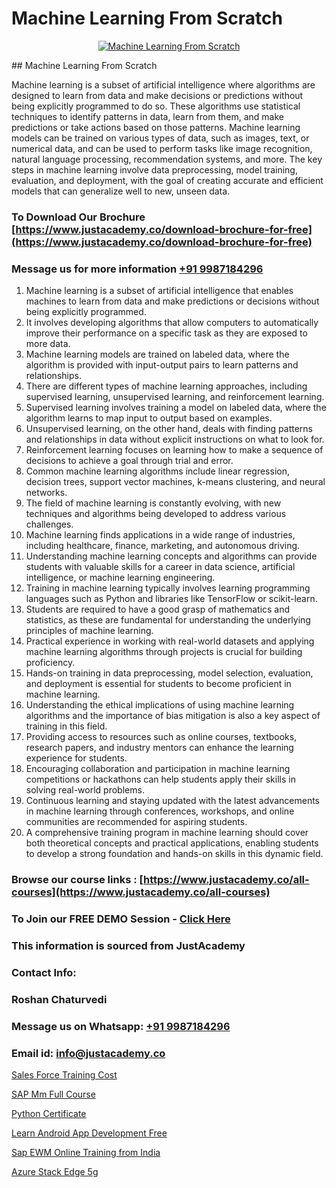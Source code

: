 # Machine Learning From Scratch

<p align="center">
  <a href="https://justacademy.co/course-detail/machine-learning">
    <img src="https://justacademy.co/storage2/course_image/1709713428_course_image.webp" alt="Machine Learning From Scratch">
  </a>
</p>
## Machine Learning From Scratch

Machine learning is a subset of artificial intelligence where algorithms are designed to learn from data and make decisions or predictions without being explicitly programmed to do so. These algorithms use statistical techniques to identify patterns in data, learn from them, and make predictions or take actions based on those patterns. Machine learning models can be trained on various types of data, such as images, text, or numerical data, and can be used to perform tasks like image recognition, natural language processing, recommendation systems, and more. The key steps in machine learning involve data preprocessing, model training, evaluation, and deployment, with the goal of creating accurate and efficient models that can generalize well to new, unseen data.
### To Download Our Brochure [https://www.justacademy.co/download-brochure-for-free](https://www.justacademy.co/download-brochure-for-free)
### Message us for more information [+91 9987184296](https://api.whatsapp.com/send?phone=919987184296)
1) Machine learning is a subset of artificial intelligence that enables machines to learn from data and make predictions or decisions without being explicitly programmed.
2) It involves developing algorithms that allow computers to automatically improve their performance on a specific task as they are exposed to more data.
3) Machine learning models are trained on labeled data, where the algorithm is provided with input-output pairs to learn patterns and relationships.
4) There are different types of machine learning approaches, including supervised learning, unsupervised learning, and reinforcement learning.
5) Supervised learning involves training a model on labeled data, where the algorithm learns to map input to output based on examples.
6) Unsupervised learning, on the other hand, deals with finding patterns and relationships in data without explicit instructions on what to look for.
7) Reinforcement learning focuses on learning how to make a sequence of decisions to achieve a goal through trial and error.
8) Common machine learning algorithms include linear regression, decision trees, support vector machines, k-means clustering, and neural networks.
9) The field of machine learning is constantly evolving, with new techniques and algorithms being developed to address various challenges.
10) Machine learning finds applications in a wide range of industries, including healthcare, finance, marketing, and autonomous driving.
11) Understanding machine learning concepts and algorithms can provide students with valuable skills for a career in data science, artificial intelligence, or machine learning engineering.
12) Training in machine learning typically involves learning programming languages such as Python and libraries like TensorFlow or scikit-learn.
13) Students are required to have a good grasp of mathematics and statistics, as these are fundamental for understanding the underlying principles of machine learning.
14) Practical experience in working with real-world datasets and applying machine learning algorithms through projects is crucial for building proficiency.
15) Hands-on training in data preprocessing, model selection, evaluation, and deployment is essential for students to become proficient in machine learning.
16) Understanding the ethical implications of using machine learning algorithms and the importance of bias mitigation is also a key aspect of training in this field.
17) Providing access to resources such as online courses, textbooks, research papers, and industry mentors can enhance the learning experience for students.
18) Encouraging collaboration and participation in machine learning competitions or hackathons can help students apply their skills in solving real-world problems.
19) Continuous learning and staying updated with the latest advancements in machine learning through conferences, workshops, and online communities are recommended for aspiring students.
20) A comprehensive training program in machine learning should cover both theoretical concepts and practical applications, enabling students to develop a strong foundation and hands-on skills in this dynamic field.

### Browse our course links : [https://www.justacademy.co/all-courses](https://www.justacademy.co/all-courses) 
### To Join our FREE DEMO Session - [Click Here](https://www.justacademy.co/register-for-course-demo)


### This information is sourced from JustAcademy
### Contact Info:
### Roshan Chaturvedi
### Message us on Whatsapp: [+91 9987184296](https://api.whatsapp.com/send?phone=919987184296)
### Email id: [info@justacademy.co](mailto:info@justacademy.co)
                
[Sales Force Training Cost](https://www.linkedin.com/pulse/sales-force-training-cost-justacademy-thane-pntoc?trackingId=oDaWc9E7%2F6vDLOH6XPGKqw%3D%3D&lipi=urn%3Ali%3Apage%3Ad_flagship3_company_admin%3B5LFFxHfxSIO4W925HATEJA%3D%3D)

[SAP Mm Full Course](https://www.linkedin.com/pulse/sap-mm-full-course-software-training-sunnyvale-qcxaf/)

[Python Certificate](https://medium.com/@roneet705/python-certificate-cf4ff24b752c)

[Learn Android App Development Free](https://medium.com/@mistersumit961/learn-android-app-development-free-4c4d73c76e92)

[Sap EWM Online Training from India](https://justacademyin.github.io/justacademy/sap-ewm-online-training-from-india)

[Azure Stack Edge 5g](https://justacademyin.github.io/justacademy/azure-stack-edge-5g)

